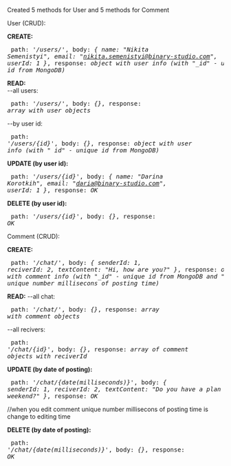 Created 5 methods for User and 5 methods for Comment

User (CRUD):

<b>CREATE:</b><pre>
	path: <i>'/users/'</i>,
	body: <i>{
		name: "Nikita Semenistyi",
		email: "nikita.semenistyi@binary-studio.com",
		userId: 1
	}</i>,
	response: <i>object with user info (with "\_id" - unique id from MongoDB)</i>
	</pre>

<b>READ:</b>	
--all users:<pre>
	path: <i>'/users/'</i>,
	body: <i>{}</i>,
	response: <i>array with user objects</i>
	</pre>
--by user id:<pre>
	path: <i>'/users/{id}'</i>,
	body: <i>{}</i>,
	response: <i>object with user info (with "\_id" - unique id from MongoDB)</i>
	</pre>
<b>UPDATE (by user id):</b><pre>
	path: <i>'/users/{id}'</i>,
	body: <i>{
		name: "Darina Korotkih",
		email: "daria@binary-studio.com",
		userId: 1
	}</i>,
	response: <i>OK</i>
	</pre>
<b>DELETE (by user id):</b><pre>
	path: <i>'/users/{id}'</i>,
	body: <i>{}</i>,
	response: <i>OK</i>
	</pre>
	
	
Comment (CRUD):

<b>CREATE:</b><pre>
	path: <i>'/chat/'</i>,
	body: <i>{
		senderId: 1,
		reciverId: 2,
		textContent: "Hi, how are you?"
	}</i>,
	response: <i>object with comment info (with "\_id" - unique id from MongoDB and "dateOfPost" unique number millisecons of posting time)</i>
	</pre>
<b>READ:</b>
--all chat:<pre>
	path: <i>'/chat/'</i>,
	body: <i>{}</i>,
	response: <i>array with comment objects</i>
	</pre>
--all recivers:<pre>
	path: <i>'/chat/{id}'</i>,
	body: <i>{}</i>,
	response: <i>array of comment objects with reciverId</i>
	</pre>
<b>UPDATE (by date of posting):</b><pre>
	path: <i>'/chat/{date(milliseconds)}'</i>,
	body: <i>{
		senderId: 1,
		reciverId: 2,
		textContent: "Do you have a plan to this weekend?"
	}</i>,
	response: <i>OK</i>
	</pre>
	//when you edit comment unique number millisecons of posting time is change to editing time
	
<b>DELETE (by date of posting):</b><pre>
	path: <i>'/chat/{date(milliseconds)}'</i>,
	body: <i>{}</i>,
	response: <i>OK</i>
</pre>
